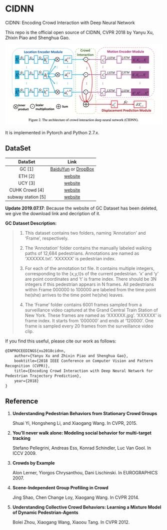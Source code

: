 # CIDNN 
CIDNN: Encoding Crowd Interaction with Deep Neural Network 

This repo is the official open source of CIDNN, CVPR 2018 by Yanyu Xu, Zhixin Piao and Shenghua Gao. 

![architecture](img/architecture.png)

It is implemented in Pytorch and Python 2.7.x.

## DataSet

|      DataSet       |                             Link                             |
| :----------------: | :----------------------------------------------------------: |
|       GC [1]       | [BaiduYun](https://pan.baidu.com/s/1dD0EmXF) or [DropBox](https://www.dropbox.com/s/7y90xsxq0l0yv8d/cvpr2015_pedestrianWalkingPathDataset.rar?dl=0) |
|      ETH [2]       | [website](http://www.vision.ee.ethz.ch/~stefpell/lta/index.html) |
|      UCY [3]       | [website](https://graphics.cs.ucy.ac.cy/research/downloads/crowd-data) |
|   CUHK Crowd [4]   | [website](http://www.ee.cuhk.edu.hk/~jshao/projects/CUHKcrowd_files/cuhk_crowd_dataset.htm) |
| subway station [5] | [website](http://www.ee.cuhk.edu.hk/~xgwang/grandcentral.html) |

**Update 2019.07.17**: Because the website of GC Dataset has been deleted, we give the download link and decription of it.

**GC Dataset Description:**

> 1. This dataset contains two folders, naming ‘Annotation’ and ‘Frame’, respectively.
> 2. The ‘Annotation’ folder contains the manually labeled walking paths of 12,684 pedestrians. Annotations are named as ‘XXXXXX.txt’. ‘XXXXXX’ is pedestrian index.
>
> 3. For each of the annotation txt file. It contains multiple integers, corresponding to the (x,y,t)s of the current pedestrian. ‘x’ and ‘y’ are point coordinates and ‘t’ is frame index. There should be 3N integers if this pedestrian appears in N frames. All pedestrians within Frame 000000 to 100000 are labeled from the time point he(she) arrives to the time point he(she) leaves.
>
> 4. The ‘Frame’ folder contains 6001 frames sampled from a surveillance video captured at the Grand Central Train Station of New York. These frames are named as ‘XXXXXX.jpg’. ‘XXXXXX’ is frame index. It starts from ‘000000’ and ends at ‘120000’. One frame is sampled every 20 frames from the surveillance video clip.
>



If you find this useful, please cite our work as follows:

```
@INPROCEEDINGS{xu2018cidnn, 
	author={Yanyu Xu and Zhixin Piao and Shenghua Gao}, 
	booktitle={2018 IEEE Conference on Computer Vision and Pattern Recognition (CVPR)}, 
	title={Encoding Crowd Interaction with Deep Neural Network for Pedestrian Trajectory Prediction}, 
	year={2018}
}
```



## Reference

1. **Understanding Pedestrian Behaviors from Stationary Crowd Groups**

   Shuai Yi, Hongsheng Li, and Xiaogang Wang.  In CVPR, 2015.

2. **You’ll never walk alone: Modeling social behavior for multi-target tracking**

   Stefano Pellegrini, Andreas Ess, Konrad Schindler, Luc Van Gool. In ICCV 2009.

3. **Crowds by Example**

   Alon Lerner, Yiorgos Chrysanthou, Dani Lischinski. In EUROGRAPHICS 2007.

4. **Scene-Independent Group Profiling in Crowd**

   Jing Shao, Chen Change Loy, Xiaogang Wang. In CVPR 2014.

5. **Understanding Collective Crowd Behaviors: Learning a Mixture Model of Dynamic Pedestrian-Agents**

   Bolei Zhou, Xiaogang Wang, Xiaoou Tang. In CVPR 2012.

